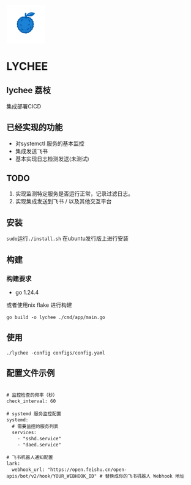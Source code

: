


<img src="Source/title.png" alt="alt" width="20%">


# LYCHEE


## lychee 荔枝
集成部署CICD

## 已经实现的功能

* 对systemctl 服务的基本监控
* 集成发送飞书
* 基本实现日志检测发送(未测试)

## TODO

1. 实现监测特定服务是否运行正常，记录过滤日志。  
2. 实现集成发送到飞书 / 以及其他交互平台

## 安装

`sudo`运行`./install.sh`  在ubuntu发行版上进行安装


## 构建

### 构建要求

* go 1.24.4  

或者使用nix flake 进行构建


```shell
go build -o lychee ./cmd/app/main.go 

```


## 使用

```shell
./lychee -config configs/config.yaml   

```


## 配置文件示例

```shell 

# 监控检查的频率（秒）
check_interval: 60

# systemd 服务监控配置
systemd:
  # 需要监控的服务列表
  services:
    - "sshd.service"
    - "daed.service"

# 飞书机器人通知配置
lark:
  webhook_url: "https://open.feishu.cn/open-apis/bot/v2/hook/YOUR_WEBHOOK_ID" # 替换成你的飞书机器人 Webhook 地址

```


